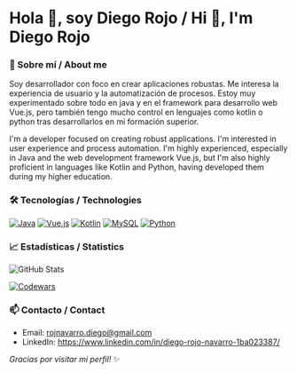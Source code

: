 # Hola 👋, soy **Diego Rojo** / Hi 👋, I'm **Diego Rojo**


### 🔭 Sobre mí / About me
Soy desarrollador con foco en crear aplicaciones robustas. Me interesa la experiencia de usuario y la automatización de procesos.
Estoy muy experimentado sobre todo en java y en el framework para desarrollo web Vue.js, pero también tengo mucho control en lenguajes 
como kotlin o python tras desarrollarlos en mi formación superior.

I'm a developer focused on creating robust applications. I'm interested in user experience and process automation.
I'm highly experienced, especially in Java and the web development framework Vue.js, but I'm also highly proficient in 
languages ​​like Kotlin and Python, having developed them during my higher education.


### 🛠️ Tecnologías / Technologies

[![Java](https://img.shields.io/badge/Java-ED8B00?style=for-the-badge&logo=openjdk&logoColor=white)](https://en.wikipedia.org/wiki/Java_(programming_language))
[![Vue.js](https://img.shields.io/badge/Vue.js-35495E?style=for-the-badge&logo=vuedotjs&logoColor=4FC08D)](https://en.wikipedia.org/wiki/Vue.js)
[![Kotlin](https://img.shields.io/badge/Kotlin-0095D5?style=for-the-badge&logo=kotlin&logoColor=white)](https://en.wikipedia.org/wiki/Kotlin_(programming_language))
[![MySQL](https://img.shields.io/badge/MySQL-4479A1?style=for-the-badge&logo=mysql&logoColor=white)](https://en.wikipedia.org/wiki/MySQL)
[![Python](https://img.shields.io/badge/Python-3776AB?style=for-the-badge&logo=python&logoColor=white)](https://en.wikipedia.org/wiki/Python_(programming_language))


### 📈 Estadísticas / Statistics


![GitHub Stats](https://github-readme-stats.vercel.app/api?username=diego123732&show_icons=true&theme=tokyonight)

[![Codewars](https://www.codewars.com/users/diego123732/badges/large)](https://www.codewars.com/users/diego123732)



### 📫 Contacto / Contact
- Email: rojnavarro.diego@gmail.com
- LinkedIn: https://www.linkedin.com/in/diego-rojo-navarro-1ba023387/




*Gracias por visitar mi perfil!* ✨

